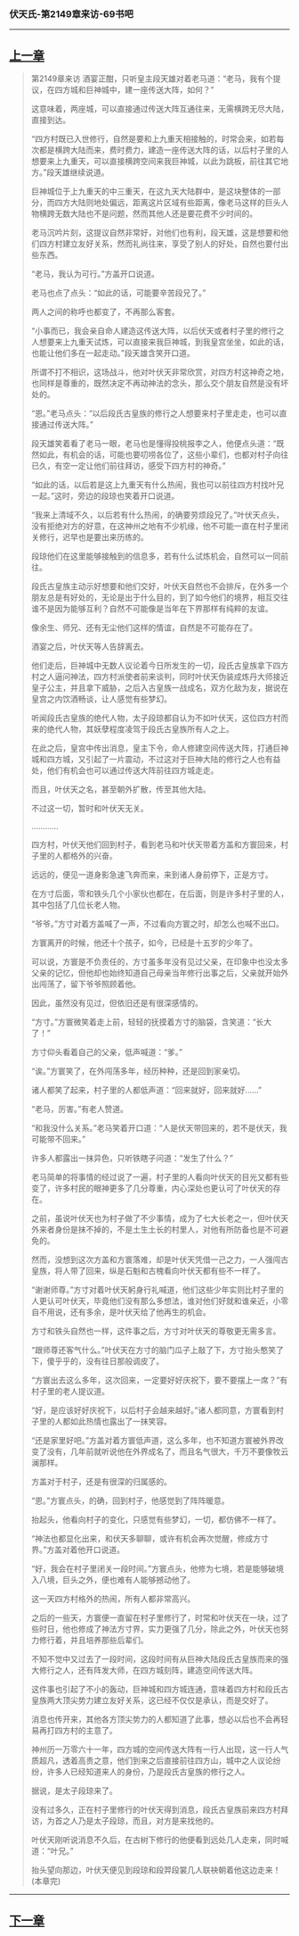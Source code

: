 ### 伏天氏-第2149章来访-69书吧

--------
[上一章](./fad5ba0cc076b36c5c72cef0ffe0cf71.md)
--------


>
>
>
>第2149章来访
>酒宴正酣，只听皇主段天雄对着老马道：“老马，我有个提议，在四方城和巨神城中，建一座传送大阵，如何？”
>
>这意味着，两座城，可以直接通过传送大阵互通往来，无需横跨无尽大陆，直接到达。
>
>“四方村既已入世修行，自然是要和上九重天相接触的，时常会来，如若每次都是横跨大陆而来，费时费力，建造一座传送大阵的话，以后村子里的人想要来上九重天，可以直接横跨空间来我巨神城，以此为跳板，前往其它地方。”段天雄继续说道。
>
>巨神城位于上九重天的中三重天，在这九天大陆群中，是这块整体的一部分，而四方大陆则地处偏远，距离这片区域有些距离，像老马这样的巨头人物横跨无数大陆也不是问题，然而其他人还是要花费不少时间的。
>
>老马沉吟片刻，这提议自然非常好，对他们也有利，段天雄，这是想要和他们四方村建立友好关系，然而礼尚往来，享受了别人的好处，自然也要付出些东西。
>
>“老马，我认为可行。”方盖开口说道。
>
>老马也点了点头：“如此的话，可能要辛苦段兄了。”
>
>两人之间的称呼也都变了，不再那么客套。
>
>“小事而已，我会亲自命人建造这传送大阵，以后伏天或者村子里的修行之人想要来上九重天试炼，可以直接来我巨神城，到我皇宫坐坐，如此的话，也能让他们多在一起走动。”段天雄含笑开口道。
>
>所谓不打不相识，这场战斗，他对叶伏天非常欣赏，对四方村这神奇之地，也同样是尊重的，既然决定不再动神法的念头，那么交个朋友自然是没有坏处的。
>
>“恩。”老马点头：“以后段氏古皇族的修行之人想要来村子里走走，也可以直接通过传送大阵。”
>
>段天雄笑着看了老马一眼，老马也是懂得投桃报李之人，他便点头道：“既然如此，有机会的话，可能也要叨唠各位了，这些小辈们，也都对村子向往已久，有空一定让他们前往拜访，感受下四方村的神奇。”
>
>“如此的话，以后若是这上九重天有什么热闹，我也可以前往四方村找叶兄一起。”这时，旁边的段琼也笑着开口说道。
>
>“我来上清域不久，以后若有什么热闹，的确要劳烦段兄了。”叶伏天点头，没有拒绝对方的好意，在这神州之地有不少机缘，他不可能一直在村子里闭关修行，迟早也是要出来历练的。
>
>段琼他们在这里能够接触到的信息多，若有什么试炼机会，自然可以一同前往。
>
>段氏古皇族主动示好想要和他们交好，叶伏天自然也不会排斥，在外多一个朋友总是有好处的，无论是出于什么目的，到了如今他们的境界，相互交往谁不是因为能够互利？自然不可能像是当年在下界那样有纯粹的友谊。
>
>像余生、师兄、还有无尘他们这样的情谊，自然是不可能存在了。
>
>酒宴之后，叶伏天等人告辞离去。
>
>他们走后，巨神城中无数人议论着今日所发生的一切，段氏古皇族拿下四方村之人逼问神法，四方村派使者前来谈判，同时叶伏天伪装成炼丹大师接近皇子公主，并且拿下威胁，之后入古皇族一战成名，双方化敌为友，据说在皇宫之内饮酒畅谈，让人感觉有些梦幻。
>
>听闻段氏古皇族的绝代人物，太子段琼都自认为不如叶伏天，这位四方村而来的绝代人物，其妖孽程度凌驾于段氏古皇族所有人之上。
>
>在此之后，皇宫中传出消息，皇主下令，命人修建空间传送大阵，打通巨神城和四方城，又引起了一片震动，不过这对于巨神大陆的修行之人也有益处，他们有机会也可以通过传送大阵前往四方城走走。
>
>而且，叶伏天之名，甚至朝外扩散，传至其他大陆。
>
>不过这一切，暂时和叶伏天无关。
>
>…………
>
>四方村，叶伏天他们回到村子，看到老马和叶伏天带着方盖和方寰回来，村子里的人都格外的兴奋。
>
>远远的，便见一道身影急速飞奔而来，来到诸人身前停下，正是方寸。
>
>在方寸后面，零和铁头几个小家伙也都在，在后面，则是许多村子里的人，其中包括了几位长老人物。
>
>“爷爷。”方寸对着方盖喊了一声，不过看向方寰之时，却怎么也喊不出口。
>
>方寰离开的时候，他还十个孩子，如今，已经是十五岁的少年了。
>
>可以说，方寰是不负责任的，方寸虽多年没有见过父亲，在印象中也没太多父亲的记忆，但他却也始终知道自己母亲当年修行出事之后，父亲就开始外出闯荡了，留下爷爷照顾着他。
>
>因此，虽然没有见过，但依旧还是有很深感情的。
>
>“方寸。”方寰微笑着走上前，轻轻的抚摸着方寸的脑袋，含笑道：“长大了！”
>
>方寸仰头看着自己的父亲，低声喊道：“爹。”
>
>“诶。”方寰笑了，在外闯荡多年，经历种种，还是回到家亲切。
>
>诸人都笑了起来，村子里的人都低声道：“回来就好，回来就好……”
>
>“老马，厉害。”有老人赞道。
>
>“和我没什么关系。”老马笑着开口道：“人是伏天带回来的，若不是伏天，我可能带不回来。”
>
>许多人都露出一抹异色，只听铁瞎子问道：“发生了什么？”
>
>老马简单的将事情的经过说了一遍，村子里的人看向叶伏天的目光又都有些变了，许多村民的眼神更多了几分尊重，内心深处也更认可了叶伏天的存在。
>
>之前，虽说叶伏天也为村子做了不少事情，成为了七大长老之一，但叶伏天外来者身份是抹不掉的，不是土生土长的村里人，对他有所防备也是不可避免的。
>
>然而，没想到这次方盖和方寰落难，却是叶伏天凭借一己之力，一人强闯古皇族，将人带了回来，纵是石魁和古槐看向叶伏天都有些不一样了。
>
>“谢谢师尊。”方寸对着叶伏天躬身行礼喊道，他们这些少年实则比村子里的人更认可叶伏天，毕竟他们没有那么多想法，谁对他们好就和谁亲近，小零自不用说，还有多余，是叶伏天给了他再生的机会。
>
>方寸和铁头自然也一样，这件事之后，方寸对叶伏天的尊敬更无需多言。
>
>“跟师尊还客气什么。”叶伏天在方寸的脑门瓜子上敲了下，方寸抬头憨笑了下，傻乎乎的，没有往日那般调皮了。
>
>“方寰出去这么多年，这次回来，一定要好好庆祝下，要不要摆上一席？”有村子里的老人提议道。
>
>“好，是应该好好庆祝下，以后村子会越来越好。”诸人都同意，方寰看到村子里的人都如此热情也露出了一抹笑容。
>
>“还是家里好吧。”方盖对着方寰低声道，这么多年，也不知道方寰被外界改变了没有，几年前就听说他在外界成名了，而且名气很大，千万不要像牧云澜那样。
>
>方盖对于村子，还是有很深的归属感的。
>
>“恩。”方寰点头，的确，回到村子，他感觉到了阵阵暖意。
>
>抬起头，他看向村子的变化，只感觉有些梦幻，一切，都仿佛不一样了。
>
>“神法也都显化出来，和伏天多聊聊，或许有机会再次觉醒，修成方寸界。”方盖对着他开口说道。
>
>“好，我会在村子里闭关一段时间。”方寰点头，他修为七境，若是能够破境入八境，巨头之外，便也难有人能够撼动他了。
>
>这一天四方村格外的热闹，所有人都非常高兴。
>
>之后的一些天，方寰便一直留在村子里修行了，时常和叶伏天在一块，过了些时日，他也修成了神法方寸界，实力更强了几分，除此之外，叶伏天也努力修行着，并且培养那些后辈们。
>
>不知不觉中又过去了一段时间，这段时间有从巨神大陆段氏古皇族而来的强大修行之人，还有阵发大师，在四方城刻阵，建造空间传送大阵。
>
>这件事也引起了不小的轰动，巨神城和四方城连通，意味着四方村和段氏古皇族两大顶尖势力建立友好关系，这已经不仅仅是承认，而是交好了。
>
>消息也传开来，其他各方顶尖势力的人都知道了此事，想必以后也不会再轻易再打四方村的主意了。
>
>神州历一万零六十一年，四方城的空间传送大阵有一行人出现，这一行人气质超凡，透着高贵之意，他们到来之后直接前往四方山，城中之人议论纷纷，许多人已经知道来人的身份，乃是段氏古皇族的修行之人。
>
>据说，是太子段琼来了。
>
>没有过多久，正在村子里修行的叶伏天得到消息，段氏古皇族前来四方村拜访，为首之人乃是太子段琼，而且，对方是来找他的。
>
>叶伏天刚听说消息不久后，在古树下修行的他便看到远处几人走来，同时喊道：“叶兄。”
>
>抬头望向那边，叶伏天便见到段琼和段羿段裳几人联袂朝着他这边走来！
>(本章完)
>
>

--------
[下一章](./557c382f561b0f13ac3e539552f0a501.md)
--------
